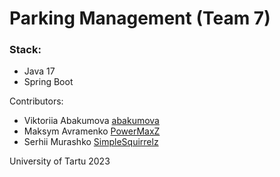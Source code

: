 # Parking Management (Team 7)

### Stack:
- Java 17
- Spring Boot

Contributors:
- Viktoriia Abakumova [abakumova](https://github.com/abakumova)
- Maksym Avramenko [PowerMaxZ](https://github.com/PowerMaxZ)
- Serhii Murashko [SimpleSquirrelz](https://github.com/SimpleSquirrelz)

University of Tartu
2023